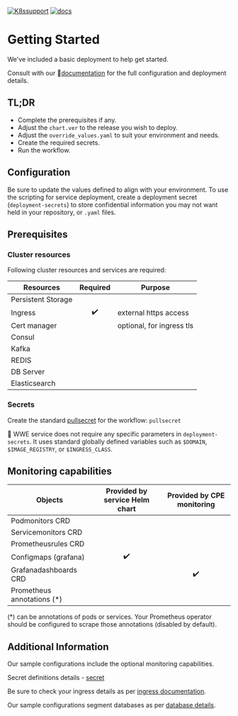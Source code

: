  [![K8ssupport](https://badgen.net/badge/supported%20K8s%20release/1.22/cyan)](https://all.docs.genesys.com/ReleaseNotes/Current/GenesysEngage-cloud/PrivateEdition)
 [![docs](https://badgen.net/badge/Genesys%20Documentation/WWE/orange)](https://all.docs.genesys.com/PEC-AD/Current/WWEPEGuide)
# Getting Started
We've included a basic deployment to help get started.

Consult with our :book:[documentation](https://all.docs.genesys.com/PEC-AD/Current/WWEPEGuide) for the full configuration and deployment details.

## TL;DR
- Complete the prerequisites if any.
- Adjust the `chart.ver` to the release you wish to deploy.
- Adjust the `override_values.yaml` to suit your environment and needs.
- Create the required secrets.
- Run the workflow.

## Configuration

Be sure to update the values defined to align with your environment.
To use the scripting for service deployment, create a deployment secret (`deployment-secrets`) to store confidential information you may not want held in your repository, or `.yaml` files. 

## Prerequisites
### Cluster resources

Following cluster resources and services are required:

Resources | Required | Purpose
|-|:-:|-|
Persistent Storage | | 
Ingress | :heavy_check_mark: | external https access
Cert manager |  | optional, for ingress tls
Consul | |
Kafka | |
REDIS | |
DB Server | |
Elasticsearch | |

### Secrets 
Create the standard [pullsecret](/doc/secrets.md/#pull) for the workflow: 
`pullsecret`

:book: WWE service does not require any specific parameters in `deployment-secrets`.
It uses standard globally defined variables such as  `$DOMAIN`, `$IMAGE_REGISTRY`, or `$INGRESS_CLASS`.


## Monitoring capabilities

Objects | Provided by service Helm chart | Provided by CPE monitoring
|-|:-:|:-:|
Podmonitors CRD | | 
Servicemonitors CRD | | 
Prometheusrules CRD | |
Configmaps (grafana) | :heavy_check_mark: |
Grafanadashboards CRD | | :heavy_check_mark:
Prometheus annotations (*) | |

(*) can be annotations of pods or services. Your Prometheus operator should be configured to scrape those annotations (disabled by default).



## Additional Information

Our sample configurations include the optional monitoring capabilities. 

Secret definitions details - [secret](/doc/secrets.md)

Be sure to check your ingress details as per [ingress documentation](/doc/ingress.md).

Our sample configurations segment databases as per [database details](/doc/DATABASE.md).
